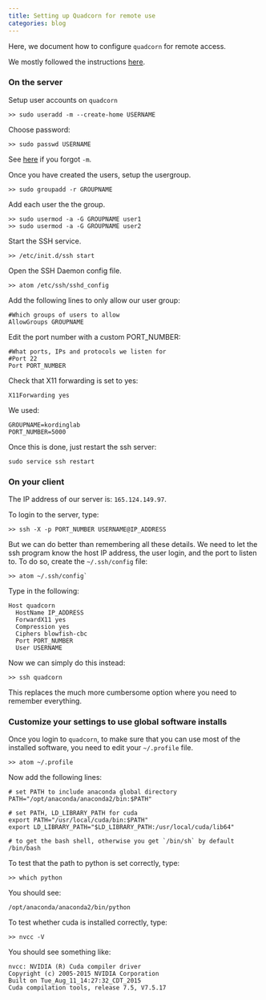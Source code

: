 ```yaml
---
title: Setting up Quadcorn for remote use
categories: blog
---
```


Here, we document how to configure `quadcorn` for remote access.


We mostly followed the instructions [here](https://www.digitalocean.com/community/tutorials/ssh-essentials-working-with-ssh-servers-clients-and-keys).

### On the server

Setup user accounts on `quadcorn`

```
>> sudo useradd -m --create-home USERNAME
```

Choose password:

```
>> sudo passwd USERNAME
```

See [here](http://unix.stackexchange.com/questions/87114/how-do-i-know-a-specified-users-permissions-on-linux-with-root-access) if you forgot `-m`.

Once you have created the users, setup the usergroup.

```
>> sudo groupadd -r GROUPNAME
```

Add each user the the group.

```
>> sudo usermod -a -G GROUPNAME user1
>> sudo usermod -a -G GROUPNAME user2
```

Start the SSH service.

```
>> /etc/init.d/ssh start
```

Open the SSH Daemon config file.

```
>> atom /etc/ssh/sshd_config
```

Add the following lines to only allow our user group:

```
#Which groups of users to allow
AllowGroups GROUPNAME
```

Edit the port number with a custom PORT_NUMBER:

```
#What ports, IPs and protocols we listen for
#Port 22
Port PORT_NUMBER
```

Check that X11 forwarding is set to yes:

```
X11Forwarding yes
```

We used:

```
GROUPNAME=kordinglab
PORT_NUMBER=5000
```

Once this is done, just restart the ssh server:

```
sudo service ssh restart
```

### On your client

The IP address of our server is: `165.124.149.97`.

To login to the server, type:

```
>> ssh -X -p PORT_NUMBER USERNAME@IP_ADDRESS
```

But we can do better than remembering all these details. We need to let the ssh program know the host IP address, the user login, and the port to listen to. To do so, create the `~/.ssh/config` file:

```
>> atom ~/.ssh/config`
```

Type in the following:

```
Host quadcorn
  HostName IP_ADDRESS
  ForwardX11 yes
  Compression yes
  Ciphers blowfish-cbc
  Port PORT_NUMBER
  User USERNAME
```

Now we can simply do this instead:

```
>> ssh quadcorn
```

This replaces the much more cumbersome option where you need to remember everything.

### Customize your settings to use global software installs

Once you login to `quadcorn`, 
to make sure that you can use most of the installed software, 
you need to edit your `~/.profile` file.

```
>> atom ~/.profile
```

Now add the following lines:

```
# set PATH to include anaconda global directory
PATH="/opt/anaconda/anaconda2/bin:$PATH"

# set PATH, LD_LIBRARY_PATH for cuda
export PATH="/usr/local/cuda/bin:$PATH"
export LD_LIBRARY_PATH="$LD_LIBRARY_PATH:/usr/local/cuda/lib64"

# to get the bash shell, otherwise you get `/bin/sh` by default
/bin/bash
```

To test that the path to python is set correctly, type:

```
>> which python
```

You should see:

```
/opt/anaconda/anaconda2/bin/python
```

To test whether cuda is installed correctly, type:

```
>> nvcc -V
```

You should see something like:

```
nvcc: NVIDIA (R) Cuda compiler driver
Copyright (c) 2005-2015 NVIDIA Corporation
Built on Tue_Aug_11_14:27:32_CDT_2015
Cuda compilation tools, release 7.5, V7.5.17
```
